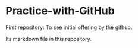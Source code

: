# Practice-with-GitHub
First repository: To see initial offering by the github.

Its markdown file in this repository.
